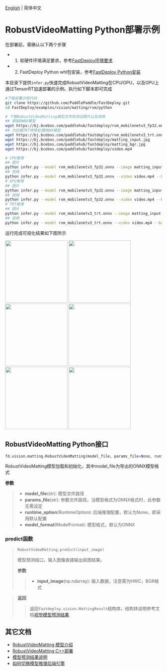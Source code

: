 [English](README_EN.md) | 简体中文
# RobustVideoMatting Python部署示例

在部署前，需确认以下两个步骤

- 1. 软硬件环境满足要求，参考[FastDeploy环境要求](../../../../../docs/cn/build_and_install/download_prebuilt_libraries.md)  
- 2. FastDeploy Python whl包安装，参考[FastDeploy Python安装](../../../../../docs/cn/build_and_install/download_prebuilt_libraries.md)

本目录下提供`infer.py`快速完成RobustVideoMatting在CPU/GPU，以及GPU上通过TensorRT加速部署的示例。执行如下脚本即可完成

```bash
#下载部署示例代码
git clone https://github.com/PaddlePaddle/FastDeploy.git
cd FastDeploy/examples/vision/matting/rvm/python

# 下载RobustVideoMatting模型文件和测试图片以及视频
## 原版ONNX模型
wget https://bj.bcebos.com/paddlehub/fastdeploy/rvm_mobilenetv3_fp32.onnx
## 为加载TRT特殊处理ONNX模型
wget https://bj.bcebos.com/paddlehub/fastdeploy/rvm_mobilenetv3_trt.onnx
wget https://bj.bcebos.com/paddlehub/fastdeploy/matting_input.jpg
wget https://bj.bcebos.com/paddlehub/fastdeploy/matting_bgr.jpg
wget https://bj.bcebos.com/paddlehub/fastdeploy/video.mp4

# CPU推理
## 图片
python infer.py --model rvm_mobilenetv3_fp32.onnx --image matting_input.jpg --bg matting_bgr.jpg --device cpu
## 视频
python infer.py --model rvm_mobilenetv3_fp32.onnx --video video.mp4 --bg matting_bgr.jpg --device cpu
# GPU推理
## 图片
python infer.py --model rvm_mobilenetv3_fp32.onnx --image matting_input.jpg --bg matting_bgr.jpg --device gpu
## 视频
python infer.py --model rvm_mobilenetv3_fp32.onnx --video video.mp4 --bg matting_bgr.jpg --device gpu
# TRT推理
## 图片
python infer.py --model rvm_mobilenetv3_trt.onnx --image matting_input.jpg --bg matting_bgr.jpg --device gpu --use_trt True
## 视频
python infer.py --model rvm_mobilenetv3_trt.onnx --video video.mp4 --bg matting_bgr.jpg --device gpu --use_trt True
```

运行完成可视化结果如下图所示
<div width="1240">
<img width="200" height="200" float="left" src="https://user-images.githubusercontent.com/67993288/186852040-759da522-fca4-4786-9205-88c622cd4a39.jpg">
<img width="200" height="200" float="left" src="https://user-images.githubusercontent.com/67993288/186852587-48895efc-d24a-43c9-aeec-d7b0362ab2b9.jpg">
<img width="200" height="200" float="left" src="https://user-images.githubusercontent.com/67993288/186852116-cf91445b-3a67-45d9-a675-c69fe77c383a.jpg">
<img width="200" height="200" float="left" src="https://user-images.githubusercontent.com/67993288/186852554-6960659f-4fd7-4506-b33b-54e1a9dd89bf.jpg">
<img width="200" height="200" float="left" src="https://user-images.githubusercontent.com/19977378/196653716-f7043bd5-dfc2-4e7d-be0f-e12a6af4c55b.gif">
<img width="200" height="200" float="left" src="https://user-images.githubusercontent.com/19977378/196654529-866bff5d-47a2-4584-9627-39b587799228.gif">
</div>

## RobustVideoMatting Python接口

```python
fd.vision.matting.RobustVideoMatting(model_file, params_file=None, runtime_option=None, model_format=ModelFormat.ONNX)
```

RobustVideoMatting模型加载和初始化，其中model_file为导出的ONNX模型格式

**参数**

> * **model_file**(str): 模型文件路径
> * **params_file**(str): 参数文件路径，当模型格式为ONNX格式时，此参数无需设定
> * **runtime_option**(RuntimeOption): 后端推理配置，默认为None，即采用默认配置
> * **model_format**(ModelFormat): 模型格式，默认为ONNX

### predict函数

> ```python
> RobustVideoMatting.predict(input_image)
> ```
>
> 模型预测结口，输入图像直接输出抠图结果。
>
> **参数**
>
> > * **input_image**(np.ndarray): 输入数据，注意需为HWC，BGR格式

> **返回**
>
> > 返回`fastdeploy.vision.MattingResult`结构体，结构体说明参考文档[视觉模型预测结果](../../../../../docs/api/vision_results/)


## 其它文档

- [RobustVideoMatting 模型介绍](..)
- [RobustVideoMatting C++部署](../cpp)
- [模型预测结果说明](../../../../../docs/api/vision_results/)
- [如何切换模型推理后端引擎](../../../../../docs/cn/faq/how_to_change_backend.md)
